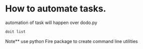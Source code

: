 # How to automate tasks.

automation of task will happen over dodo.py
```bash
doit list
```

Note** use python Fire package to create command line utilities
